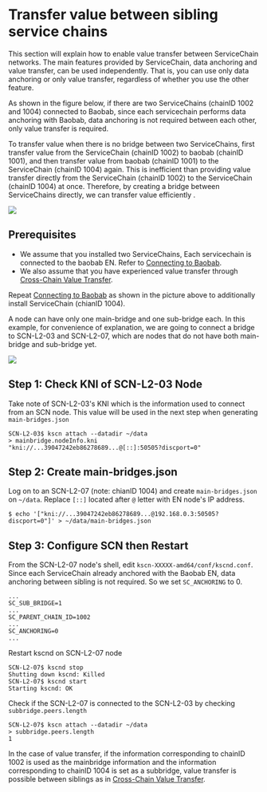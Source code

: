 # Transfer value between sibling service chains

This section will explain how to enable value transfer between ServiceChain networks.
The main features provided by ServiceChain, data anchoring and value transfer, can be used independently. That is, you can use only data anchoring or only value transfer, regardless of whether you use the other feature.

As shown in the figure below, if there are two ServiceChains (chainID 1002 and 1004) connected to Baobab, since each servicechain performs data anchoring with Baobab, data anchoring is not required between each other, only value transfer is required.

To transfer value when there is no bridge between two ServiceChains, first transfer value from the ServiceChain (chainID 1002) to baobab (chainID 1001), and then transfer value from baobab (chainID 1001) to the ServiceChain (chainID 1004) again. This is inefficient than providing value transfer directly from the ServiceChain (chainID 1002) to the ServiceChain (chainID 1004) at once. Therefore, by creating a bridge between ServiceChains directly, we can transfer value efficiently .

![](/img/nodes/sc-vt-between-sibling-arch.png)

## Prerequisites <a id="prerequisites"></a>

- We assume that you installed two ServiceChains, Each servicechain is connected to the baobab EN. Refer to [Connecting to Baobab](en-scn-connection.md).
- We also assume that you have experienced value transfer through [Cross-Chain Value Transfer](value-transfer.md).

Repeat [Connecting to Baobab](en-scn-connection.md) as shown in the picture above to additionally install ServiceChain (chianID 1004).

A node can have only one main-bridge and one sub-bridge each. In this example, for convenience of explanation, we are going to connect a bridge to SCN-L2-03 and SCN-L2-07, which are nodes that do not have both main-bridge and sub-bridge yet.

![](/img/nodes/sc-vt-between-sibling-bridge.png)

## Step 1: Check KNI of SCN-L2-03 Node <a id="step-1-check-kni-of-scn-node"></a>

Take note of SCN-L2-03's KNI which is the information used to connect from an SCN node. This value will be used in the next step when generating `main-bridges.json`

```
SCN-L2-03$ kscn attach --datadir ~/data
> mainbridge.nodeInfo.kni
"kni://...39047242eb86278689...@[::]:50505?discport=0"
```

## Step 2: Create main-bridges.json <a id="step-2-create-main-bridges-json"></a>

Log on to an SCN-L2-07 (note: chianID 1004) and create `main-bridges.json` on `~/data`. Replace `[::]` located after `@` letter with EN node's IP address.

```
$ echo '["kni://...39047242eb86278689...@192.168.0.3:50505?discport=0"]' > ~/data/main-bridges.json
```

## Step 3: Configure SCN then Restart <a id="step-3-configure-scn-then-restart"></a>

From the SCN-L2-07 node's shell, edit `kscn-XXXXX-amd64/conf/kscnd.conf`. Since each ServiceChain already anchored with the Baobab EN, data anchoring between sibling is not required. So we set `SC_ANCHORING` to 0.

```
...
SC_SUB_BRIDGE=1
...
SC_PARENT_CHAIN_ID=1002
...
SC_ANCHORING=0
...
```

Restart kscnd on SCN-L2-07 node

```
SCN-L2-07$ kscnd stop
Shutting down kscnd: Killed
SCN-L2-07$ kscnd start
Starting kscnd: OK
```

Check if the SCN-L2-07 is connected to the SCN-L2-03 by checking `subbridge.peers.length`

```
SCN-L2-07$ kscn attach --datadir ~/data
> subbridge.peers.length
1
```

In the case of value transfer, if the information corresponding to chainID 1002 is used as the mainbridge information and the information corresponding to chainID 1004 is set as a subbridge, value transfer is possible between siblings as in [Cross-Chain Value Transfer](value-transfer.md).
